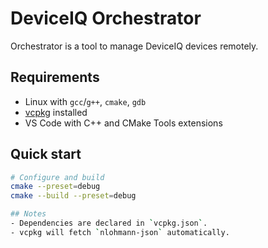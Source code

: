# DeviceIQ Orchestrator

Orchestrator is a tool to manage DeviceIQ devices remotely.

## Requirements
- Linux with `gcc`/`g++`, `cmake`, `gdb`
- [vcpkg](https://github.com/microsoft/vcpkg) installed
- VS Code with C++ and CMake Tools extensions

## Quick start
```bash
# Configure and build
cmake --preset=debug
cmake --build --preset=debug

## Notes
- Dependencies are declared in `vcpkg.json`.
- vcpkg will fetch `nlohmann-json` automatically.
